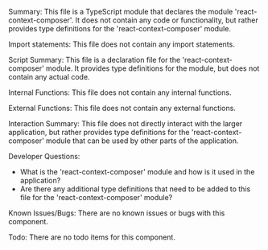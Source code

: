 Summary:
This file is a TypeScript module that declares the module 'react-context-composer'. It does not contain any code or functionality, but rather provides type definitions for the 'react-context-composer' module.

Import statements:
This file does not contain any import statements.

Script Summary:
This file is a declaration file for the 'react-context-composer' module. It provides type definitions for the module, but does not contain any actual code.

Internal Functions:
This file does not contain any internal functions.

External Functions:
This file does not contain any external functions.

Interaction Summary:
This file does not directly interact with the larger application, but rather provides type definitions for the 'react-context-composer' module that can be used by other parts of the application.

Developer Questions:
- What is the 'react-context-composer' module and how is it used in the application?
- Are there any additional type definitions that need to be added to this file for the 'react-context-composer' module? 

Known Issues/Bugs:
There are no known issues or bugs with this component.

Todo:
There are no todo items for this component.